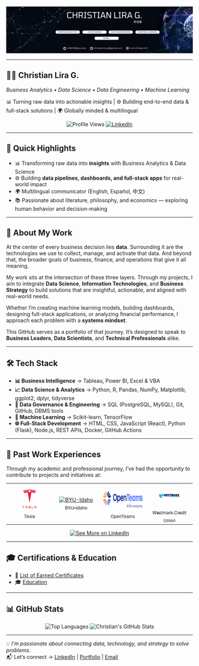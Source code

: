 <p align="center">
  <img src="LinkedIn Banner.png" alt="LinkedIn Banner Banner" width="1600" />
</p>

---

## 🙋‍♂️ Christian Lira G.
*Business Analytics • Data Science • Data Engineering • Machine Learning*

📊 Turning raw data into actionable insights | ⚙️ Building end-to-end data & full-stack solutions | 🌍 Globally minded & multilingual

<p align="center">
  <img src="https://komarev.com/ghpvc/?username=ChristianLG2&color=4DB5FF" alt="Profile Views" height="30" />
  <a href="https://www.linkedin.com/in/christianlg/">
    <img src="https://img.shields.io/badge/LinkedIn-%23B14DFF?style=for-the-badge&logo=linkedin&logoColor=white" alt="LinkedIn" />
  </a>
</p>

---

## 📌 Quick Highlights
- 📊 Transforming raw data into **insights** with Business Analytics & Data Science  
- ⚙️ Building **data pipelines, dashboards, and full-stack apps** for real-world impact   
- 🌍 Multilingual communicator (English, Español, 中文)  
- 📚 Passionate about literature, philosophy, and economics — exploring human behavior and decision-making
  
---

## 🧠 About My Work

At the center of every business decision lies **data**. Surrounding it are the technologies we use to collect, manage, and activate that data. And beyond that, the broader goals of business, finance, and operations that give it all meaning.

My work sits at the intersection of these three layers. Through my projects, I aim to integrate **Data Science**, **Information Technologies**, and **Business Strategy** to build solutions that are insightful, actionable, and aligned with real-world needs.  

Whether I’m creating machine learning models, building dashboards, designing full-stack applications, or analyzing financial performance, I approach each problem with a **systems mindset**.

This GitHub serves as a portfolio of that journey. It’s designed to speak to **Business Leaders**, **Data Scientists**, and **Technical Professionals** alike.  

---

## 🛠️ Tech Stack
- **📊 Business Intelligence** → Tableau, Power BI, Excel & VBA  
- **📈 Data Science & Analytics** → Python, R, Pandas, NumPy, Matplotlib, ggplot2, dplyr, tidyverse  
- **🔐 Data Governance & Engineering** → SQL (PostgreSQL, MySQL), Git, GitHub, DBMS tools  
- **🤖 Machine Learning** → Scikit-learn, TensorFlow  
- **🌐 Full-Stack Development** → HTML, CSS, JavaScript (React), Python (Flask), Node.js, REST APIs, Docker, GitHub Actions  

---

## 🏢 Past Work Experiences  

Through my academic and professional journey, I’ve had the opportunity to contribute to projects and initiatives at:

<table width="100%">
  <tr>
    <td align="center" width="25%">
      <a href="https://www.tesla.com/" target="_blank">
        <img src="assets/Tesla_logo.png" alt="Tesla" height="60"><br><sub>Tesla</sub>
      </a>
    </td>
    <td align="center" width="25%">
      <a href="https://www.byui.edu/" target="_blank">
        <img src="assets/Brigham_Young_University–Idaho_medallion.svg.png" alt="BYU-Idaho" height="60"><br><sub>BYU–Idaho</sub>
      </a>
    </td>
    <td align="center" width="25%">
      <a href="https://openteams.com/" target="_blank">
        <img src="assets/OpenTeams.png" alt="OpenTeams" height="60"><br><sub>OpenTeams</sub>
      </a>
    </td>
    <td align="center" width="25%">
      <a href="https://www.westmark.org/" target="_blank">
        <img src="assets/westmark.png" alt="Westmark Credit Union" height="60"><br><sub>Westmark Credit Union</sub>
      </a>
    </td>
  </tr>
</table>

<p align="center">
  <a href="https://www.linkedin.com/in/christianlg/details/experience/" target="_blank">
    <img src="https://img.shields.io/badge/See%20More%20Experiences-%23B14DFF?style=for-the-badge&logo=linkedin&logoColor=white" alt="See More on LinkedIn"/>
  </a>
</p>
  
---

## 🎓 Certifications & Education
- 📜 [List of Earned Certificates](https://www.linkedin.com/in/christianlg/details/certifications)  
- 🎓 [Education](https://www.linkedin.com/in/christianlg/details/education)  

---

## 📊 GitHub Stats

<p align="center">
  <img src="https://github-readme-stats.vercel.app/api/top-langs/?username=ChristianLG2&layout=compact&title_color=4DB5FF&text_color=ffffff&bg_color=000000&border_color=B14DFF" alt="Top Languages" />
  <img src="https://github-readme-stats.vercel.app/api?username=ChristianLG2&show_icons=true&title_color=4DB5FF&icon_color=B14DFF&text_color=ffffff&bg_color=000000&border_color=B14DFF" alt="Christian's GitHub Stats" />
</p>

---

💡 *I’m passionate about connecting data, technology, and strategy to solve problems.*  
📬 Let’s connect → [LinkedIn](https://www.linkedin.com/in/christianlg/) | [Portfolio](https://www.clirago.com) | [Email](mailto:lir18001@byui.edu)





<!--
**ChristianLG2/ChristianLG2** is a ✨ _special_ ✨ repository because its `README.md` (this file) appears on your GitHub profile.

Here are some ideas to get you started:

- 🔭 I’m currently working on ...
- 🌱 I’m currently learning ...
- 👯 I’m looking to collaborate on ...
- 🤔 I’m looking for help with ...
- 💬 Ask me about ...
- 📫 How to reach me: ...
- 😄 Pronouns: ...
- ⚡ Fun fact: ...
-->
